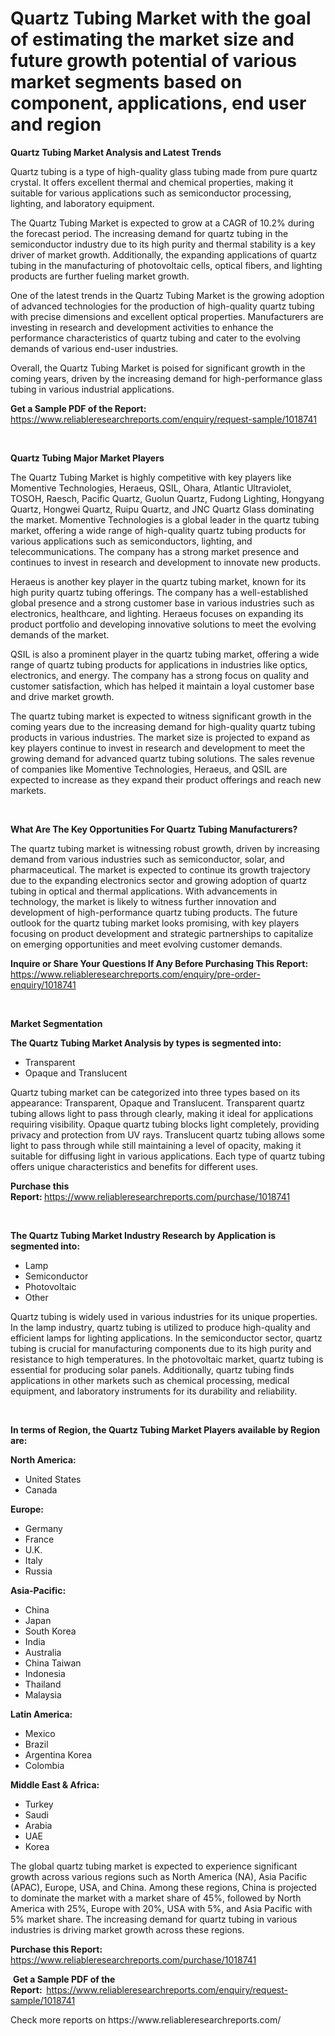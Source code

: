 <p><h1>Quartz Tubing Market with the goal of estimating the market size and future growth potential of various market segments based on component, applications, end user and region</h1></p><p><strong>Quartz Tubing Market Analysis and Latest Trends</strong></p>
<p><p>Quartz tubing is a type of high-quality glass tubing made from pure quartz crystal. It offers excellent thermal and chemical properties, making it suitable for various applications such as semiconductor processing, lighting, and laboratory equipment.</p><p>The Quartz Tubing Market is expected to grow at a CAGR of 10.2% during the forecast period. The increasing demand for quartz tubing in the semiconductor industry due to its high purity and thermal stability is a key driver of market growth. Additionally, the expanding applications of quartz tubing in the manufacturing of photovoltaic cells, optical fibers, and lighting products are further fueling market growth.</p><p>One of the latest trends in the Quartz Tubing Market is the growing adoption of advanced technologies for the production of high-quality quartz tubing with precise dimensions and excellent optical properties. Manufacturers are investing in research and development activities to enhance the performance characteristics of quartz tubing and cater to the evolving demands of various end-user industries.</p><p>Overall, the Quartz Tubing Market is poised for significant growth in the coming years, driven by the increasing demand for high-performance glass tubing in various industrial applications.</p></p>
<p><strong>Get a Sample PDF of the Report:&nbsp;</strong> <a href="https://www.reliableresearchreports.com/enquiry/request-sample/1018741">https://www.reliableresearchreports.com/enquiry/request-sample/1018741</a></p>
<p>&nbsp;</p>
<p><strong>Quartz Tubing Major Market Players</strong></p>
<p><p>The Quartz Tubing Market is highly competitive with key players like Momentive Technologies, Heraeus, QSIL, Ohara, Atlantic Ultraviolet, TOSOH, Raesch, Pacific Quartz, Guolun Quartz, Fudong Lighting, Hongyang Quartz, Hongwei Quartz, Ruipu Quartz, and JNC Quartz Glass dominating the market. Momentive Technologies is a global leader in the quartz tubing market, offering a wide range of high-quality quartz tubing products for various applications such as semiconductors, lighting, and telecommunications. The company has a strong market presence and continues to invest in research and development to innovate new products.</p><p>Heraeus is another key player in the quartz tubing market, known for its high purity quartz tubing offerings. The company has a well-established global presence and a strong customer base in various industries such as electronics, healthcare, and lighting. Heraeus focuses on expanding its product portfolio and developing innovative solutions to meet the evolving demands of the market.</p><p>QSIL is also a prominent player in the quartz tubing market, offering a wide range of quartz tubing products for applications in industries like optics, electronics, and energy. The company has a strong focus on quality and customer satisfaction, which has helped it maintain a loyal customer base and drive market growth.</p><p>The quartz tubing market is expected to witness significant growth in the coming years due to the increasing demand for high-quality quartz tubing products in various industries. The market size is projected to expand as key players continue to invest in research and development to meet the growing demand for advanced quartz tubing solutions. The sales revenue of companies like Momentive Technologies, Heraeus, and QSIL are expected to increase as they expand their product offerings and reach new markets.</p></p>
<p>&nbsp;</p>
<p><strong>What Are The Key Opportunities For Quartz Tubing Manufacturers?</strong></p>
<p><p>The quartz tubing market is witnessing robust growth, driven by increasing demand from various industries such as semiconductor, solar, and pharmaceutical. The market is expected to continue its growth trajectory due to the expanding electronics sector and growing adoption of quartz tubing in optical and thermal applications. With advancements in technology, the market is likely to witness further innovation and development of high-performance quartz tubing products. The future outlook for the quartz tubing market looks promising, with key players focusing on product development and strategic partnerships to capitalize on emerging opportunities and meet evolving customer demands.</p></p>
<p><strong>Inquire or Share Your Questions If Any Before Purchasing This Report:</strong> <a href="https://www.reliableresearchreports.com/enquiry/pre-order-enquiry/1018741">https://www.reliableresearchreports.com/enquiry/pre-order-enquiry/1018741</a></p>
<p>&nbsp;</p>
<p><strong>Market Segmentation</strong></p>
<p><strong>The Quartz Tubing Market Analysis by types is segmented into:</strong></p>
<p><ul><li>Transparent</li><li>Opaque and Translucent</li></ul></p>
<p><p>Quartz tubing market can be categorized into three types based on its appearance: Transparent, Opaque and Translucent. Transparent quartz tubing allows light to pass through clearly, making it ideal for applications requiring visibility. Opaque quartz tubing blocks light completely, providing privacy and protection from UV rays. Translucent quartz tubing allows some light to pass through while still maintaining a level of opacity, making it suitable for diffusing light in various applications. Each type of quartz tubing offers unique characteristics and benefits for different uses.</p></p>
<p><strong>Purchase this Report:&nbsp;</strong><a href="https://www.reliableresearchreports.com/purchase/1018741">https://www.reliableresearchreports.com/purchase/1018741</a></p>
<p>&nbsp;</p>
<p><strong>The Quartz Tubing Market Industry Research by Application is segmented into:</strong></p>
<p><ul><li>Lamp</li><li>Semiconductor</li><li>Photovoltaic</li><li>Other</li></ul></p>
<p><p>Quartz tubing is widely used in various industries for its unique properties. In the lamp industry, quartz tubing is utilized to produce high-quality and efficient lamps for lighting applications. In the semiconductor sector, quartz tubing is crucial for manufacturing components due to its high purity and resistance to high temperatures. In the photovoltaic market, quartz tubing is essential for producing solar panels. Additionally, quartz tubing finds applications in other markets such as chemical processing, medical equipment, and laboratory instruments for its durability and reliability.</p></p>
<p>&nbsp;</p>
<p><strong>In terms of Region, the Quartz Tubing Market Players available by Region are:</strong></p>
<p>
    <p> <strong> North America: </strong>
        <ul>
            <li>United States</li>
            <li>Canada</li>
        </ul>
        </p> 
    <p> <strong> Europe: </strong>
        <ul>
            <li>Germany</li>
            <li>France</li>
            <li>U.K.</li>
            <li>Italy</li>
            <li>Russia</li>
        </ul>
        </p> 
    <p> <strong> Asia-Pacific: </strong>
        <ul>
            <li>China</li>
            <li>Japan</li>
            <li>South Korea</li>
            <li>India</li>
            <li>Australia</li>
            <li>China Taiwan</li>
            <li>Indonesia</li>
            <li>Thailand</li>
            <li>Malaysia</li>
        </ul>
        </p> 
    <p> <strong> Latin America: </strong>
        <ul>
            <li>Mexico</li>
            <li>Brazil</li>
            <li>Argentina Korea</li>
            <li>Colombia</li>
        </ul>
        </p> 
    <p> <strong> Middle East & Africa: </strong>
        <ul>
            <li>Turkey</li>
            <li>Saudi</li>
            <li>Arabia</li>
            <li>UAE</li>
            <li>Korea</li>
        </ul>
    </p>
    </p>
<p><p>The global quartz tubing market is expected to experience significant growth across various regions such as North America (NA), Asia Pacific (APAC), Europe, USA, and China. Among these regions, China is projected to dominate the market with a market share of 45%, followed by North America with 25%, Europe with 20%, USA with 5%, and Asia Pacific with 5% market share. The increasing demand for quartz tubing in various industries is driving market growth across these regions.</p></p>
<p><strong>Purchase this Report: </strong><a href="https://www.reliableresearchreports.com/purchase/1018741">https://www.reliableresearchreports.com/purchase/1018741</a></p>
<p>&nbsp;<strong>Get a Sample PDF of the Report:&nbsp;&nbsp;</strong><a href="https://www.reliableresearchreports.com/enquiry/request-sample/1018741">https://www.reliableresearchreports.com/enquiry/request-sample/1018741</a></p>
<p><strong></strong></p>
<p>Check more reports on https://www.reliableresearchreports.com/</p>